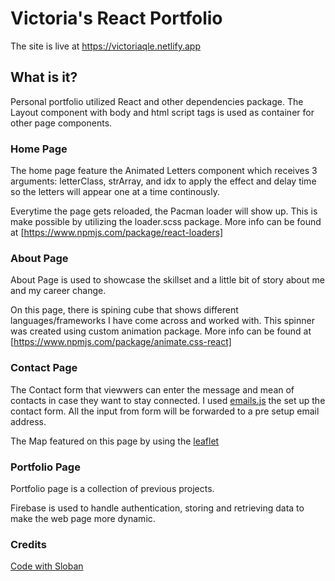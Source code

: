 # Victoria's React Portfolio

The site is live at https://victoriaqle.netlify.app

## What is it? 

Personal portfolio utilized React and other dependencies package. The Layout component with body and html script tags is used as container for other page components. 



### Home Page 

The home page feature the Animated Letters component which receives 3 arguments: letterClass, strArray, and idx to apply the effect and delay time so the letters will appear one at a time continously. 

Everytime the page gets reloaded, the Pacman loader will show up. This is make possible by utilizing the loader.scss package. 
More info can be found at [https://www.npmjs.com/package/react-loaders]


### About Page

About Page is used to showcase the skillset and a little bit of story about me and my career change. 

On this page, there is spining cube that shows different languages/frameworks I have come across and worked with. This spinner was  created using custom animation package. 
More info can be found at [https://www.npmjs.com/package/animate.css-react]


### Contact Page 

The Contact form that viewwers can enter the message and mean of contacts in case they want to stay connected. I used [emails.js](https://www.npmjs.com/package/@emailjs/browser) the set up the contact form. All the input from form will be forwarded to a pre setup email address. 

The Map featured on this page by using the [leaflet](https://react-leaflet.js.org/)


### Portfolio Page

Portfolio page is a collection of previous projects. 

Firebase is used to handle authentication, storing and retrieving data to make the web page more dynamic. 


### Credits

[Code with Sloban](https://www.youtube.com/watch?v=ESHaail1eGc&t=0s)